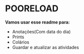 # POORELOAD
**Vamos usar esse readme para:**
- Anotações(Com data do dia)
- Prints
- Colários
- Guardar e atualizar as atividades 
